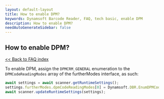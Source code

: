 ```yaml
---
layout: default-layout
title: How to enable DPM?
keywords: Dynamsoft Barcode Reader, FAQ, tech basic, enable DPM
description: How to enable DPM?
needAutoGenerateSidebar: false
---
```


## How to enable DPM?

[<< Back to FAQ index](index.md)

To enable DPM, assign the `DPMCRM_GENERAL` enumeration to the `DPMCodeReadingModes` array of the furtherModes interface, as such:

```javascript
await settings = await scanner.getRuntimeSettings();
settings.furtherModes.dpmCodeReadingModes[0] = Dynamsoft.DBR.EnumDPMCodeReadingMode.DPMCRM_GENERAL;
await scanner.updateRuntimeSettings(settings);
```